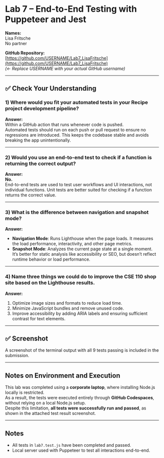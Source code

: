 # Lab 7 – End-to-End Testing with Puppeteer and Jest

**Names:**  
Lisa Fritsche  
No partner 

**GitHub Repository:**  
[https://github.com/USERNAME/Lab7_LisaFritsche](https://github.com/USERNAME/Lab7_LisaFritsche)  
*(← Replace USERNAME with your actual GitHub username)*

---

## ✅ Check Your Understanding

### 1) Where would you fit your automated tests in your Recipe project development pipeline?  
**Answer:**  
Within a GitHub action that runs whenever code is pushed.  
Automated tests should run on each push or pull request to ensure no regressions are introduced. This keeps the codebase stable and avoids breaking the app unintentionally.

---

### 2) Would you use an end-to-end test to check if a function is returning the correct output?  
**Answer:**  
**No.**  
End-to-end tests are used to test user workflows and UI interactions, not individual functions. Unit tests are better suited for checking if a function returns the correct value.

---

### 3) What is the difference between navigation and snapshot mode?  
**Answer:**  
- **Navigation Mode**: Runs Lighthouse when the page loads. It measures the load performance, interactivity, and other page metrics.  
- **Snapshot Mode**: Analyzes the current page state at a single moment. It’s better for static analysis like accessibility or SEO, but doesn’t reflect runtime behavior or load performance.

---

### 4) Name three things we could do to improve the CSE 110 shop site based on the Lighthouse results.  
**Answer:**  
1. Optimize image sizes and formats to reduce load time.  
2. Minimize JavaScript bundles and remove unused code.  
3. Improve accessibility by adding ARIA labels and ensuring sufficient contrast for text elements.

---

## ✅ Screenshot

A screenshot of the terminal output with all 9 tests passing is included in the submission.

---

## Notes on Environment and Execution

This lab was completed using a **corporate laptop**, where installing Node.js locally is restricted.  
As a result, the tests were executed entirely through **GitHub Codespaces**, without relying on a local Node.js setup.  
Despite this limitation, **all tests were successfully run and passed**, as shown in the attached test result screenshot.

---

## Notes

- All tests in `lab7.test.js` have been completed and passed.
- Local server used with Puppeteer to test all interactions end-to-end.

  






